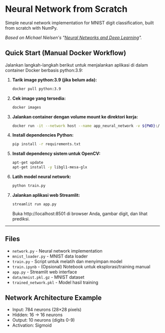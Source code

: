# Neural Network from Scratch

Simple neural network implementation for MNIST digit classification, built from scratch with NumPy.

*Based on Michael Nielsen's "[Neural Networks and Deep Learning](http://neuralnetworksanddeeplearning.com/)".*

## Quick Start (Manual Docker Workflow)

Jalankan langkah-langkah berikut untuk menjalankan aplikasi di dalam container Docker berbasis python:3.9:

1. **Tarik image python:3.9 (jika belum ada):**
   ```bash
   docker pull python:3.9
   ```

2. **Cek image yang tersedia:**
   ```bash
   docker images
   ```

3. **Jalankan container dengan volume mount ke direktori kerja:**
   ```bash
   docker run -it --network host --name app_neural_network -v ${PWD}:/app -w /app python:3.9 bash
   ```

4. **Install dependencies Python:**
   ```bash
   pip install -r requirements.txt
   ```

5. **Install dependency sistem untuk OpenCV:**
   ```bash
   apt-get update
   apt-get install -y libgl1-mesa-glx
   ```

6. **Latih model neural network:**
   ```bash
   python train.py
   ```

7. **Jalankan aplikasi web Streamlit:**
   ```bash
   streamlit run app.py
   ```
   Buka http://localhost:8501 di browser Anda, gambar digit, dan lihat prediksi.

---

## Files

- `network.py` - Neural network implementation
- `mnist_loader.py` - MNIST data loader
- `train.py` - Script untuk melatih dan menyimpan model
- `train.ipynb` - (Opsional) Notebook untuk eksplorasi/training manual
- `app.py` - Streamlit web interface
- `data/mnist.pkl.gz` - MNIST dataset
- `trained_network.pkl` - Model hasil training

## Network Architecture Example

- Input: 784 neurons (28×28 pixels)
- Hidden: 16 → 16 neurons
- Output: 10 neurons (digits 0-9)
- Activation: Sigmoid
